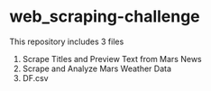 # web_scraping-challenge
This repository includes 3 files
1. Scrape Titles and Preview Text from Mars News
2. Scrape and Analyze Mars Weather Data
3. DF.csv
